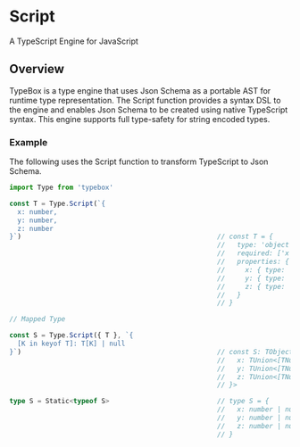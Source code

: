 # Script

A TypeScript Engine for JavaScript

## Overview

TypeBox is a type engine that uses Json Schema as a portable AST for runtime type representation. The Script function provides a syntax DSL to the engine and enables Json Schema to be created using native TypeScript syntax. This engine supports full type-safety for string encoded types.


### Example

The following uses the Script function to transform TypeScript to Json Schema.

```typescript
import Type from 'typebox'

const T = Type.Script(`{ 
  x: number, 
  y: number, 
  z: number 
}`)                                                 // const T = {
                                                    //   type: 'object',
                                                    //   required: ['x', 'y', 'z'],
                                                    //   properties: {
                                                    //     x: { type: 'number' },
                                                    //     y: { type: 'number' },
                                                    //     z: { type: 'number' }
                                                    //   }
                                                    // }

// Mapped Type

const S = Type.Script({ T }, `{
  [K in keyof T]: T[K] | null
}`)                                                 // const S: TObject<{
                                                    //   x: TUnion<[TNumber, TNull]>,
                                                    //   y: TUnion<[TNumber, TNull]>,
                                                    //   z: TUnion<[TNumber, TNull]>
                                                    // }>

type S = Static<typeof S>                           // type S = {
                                                    //   x: number | null,
                                                    //   y: number | null,
                                                    //   z: number | null
                                                    // }
```
